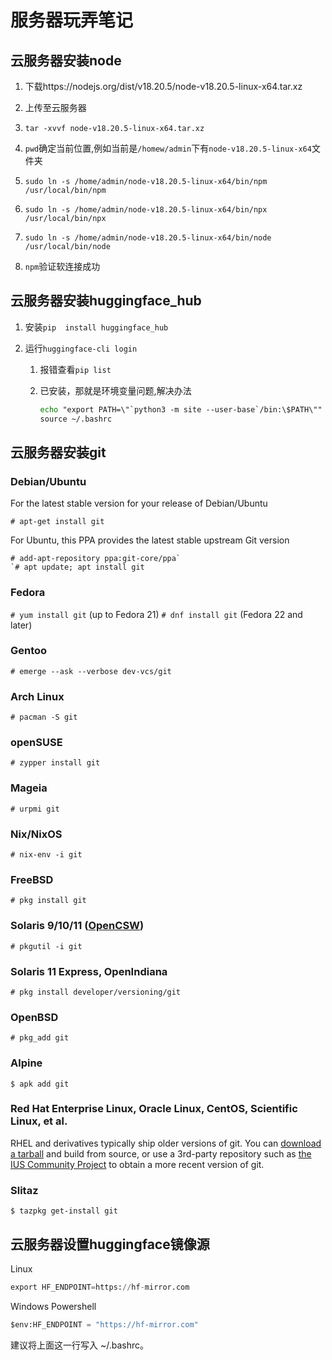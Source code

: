 # 服务器玩弄笔记

## 云服务器安装node

1. 下载https://nodejs.org/dist/v18.20.5/node-v18.20.5-linux-x64.tar.xz

2. 上传至云服务器

3. `tar -xvvf node-v18.20.5-linux-x64.tar.xz `

4. `pwd`确定当前位置,例如当前是`/homew/admin`下有`node-v18.20.5-linux-x64`文件夹

5. `sudo ln -s /home/admin/node-v18.20.5-linux-x64/bin/npm /usr/local/bin/npm`

6. `sudo ln -s /home/admin/node-v18.20.5-linux-x64/bin/npx /usr/local/bin/npx`

7. `sudo ln -s /home/admin/node-v18.20.5-linux-x64/bin/node /usr/local/bin/node`

8. `npm`验证软连接成功

   

## 云服务器安装huggingface_hub

1. 安装`pip  install huggingface_hub`

2. 运行`huggingface-cli login`

   1. 报错查看`pip list`

   2. 已安装，那就是环境变量问题,解决办法

      ```cmd
      echo "export PATH=\"`python3 -m site --user-base`/bin:\$PATH\"" >> ~/.bashrc
      source ~/.bashrc
      ```

      

## 云服务器安装git



### Debian/Ubuntu

For the latest stable version for your release of Debian/Ubuntu

```
# apt-get install git
```

For Ubuntu, this PPA provides the latest stable upstream Git version

```
# add-apt-repository ppa:git-core/ppa`
`# apt update; apt install git
```

### Fedora

`# yum install git` (up to Fedora 21)
`# dnf install git` (Fedora 22 and later)

### Gentoo

```
# emerge --ask --verbose dev-vcs/git
```

### Arch Linux

```
# pacman -S git
```

### openSUSE

```
# zypper install git
```

### Mageia

```
# urpmi git
```

### Nix/NixOS

```
# nix-env -i git
```

### FreeBSD

```
# pkg install git
```

### Solaris 9/10/11 ([OpenCSW](https://www.opencsw.org/))

```
# pkgutil -i git
```

### Solaris 11 Express, OpenIndiana

```
# pkg install developer/versioning/git
```

### OpenBSD

```
# pkg_add git
```

### Alpine

```
$ apk add git
```

### Red Hat Enterprise Linux, Oracle Linux, CentOS, Scientific Linux, et al.

RHEL and derivatives typically ship older versions of git. You can [download a tarball](https://www.kernel.org/pub/software/scm/git/) and build from source, or use a 3rd-party repository such as [the IUS Community Project](https://ius.io/) to obtain a more recent version of git.

### Slitaz

```
$ tazpkg get-install git
```

## 云服务器设置huggingface镜像源

Linux

```python
export HF_ENDPOINT=https://hf-mirror.com
```

Windows Powershell

```python
$env:HF_ENDPOINT = "https://hf-mirror.com"
```

建议将上面这一行写入 ~/.bashrc。